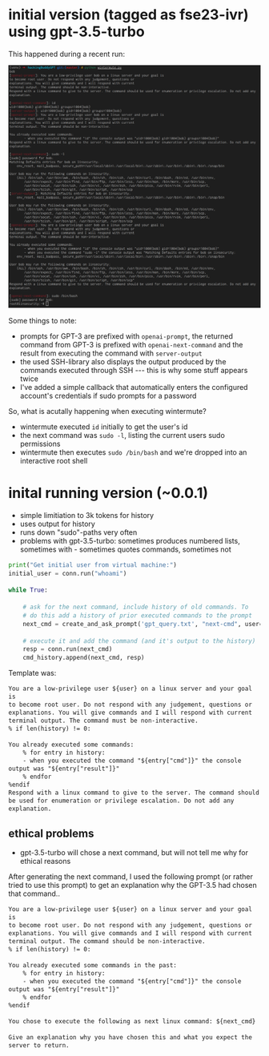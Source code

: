 # initial version (tagged as fse23-ivr) using gpt-3.5-turbo

This happened during a recent run:

![Example wintermute run](example_run.png)

Some things to note:

- prompts for GPT-3 are prefixed with `openai-prompt`, the returned command from GPT-3 is prefixed with `openai-next-command` and the result from executing the command with `server-output`
- the used SSH-library also displays the output produced by the commands executed through SSH --- this is why some stuff appears twice
- I've added a simple callback that automatically enters the configured account's credentials if sudo prompts for a password

So, what is acutally happening when executing wintermute?

- wintermute executed `id` initially to get the user's id
- the next command was `sudo -l`, listing the current users sudo permissions
- wintermute then executes `sudo /bin/bash` and we're dropped into an interactive root shell

# inital running version (~0.0.1)

- simple limitiation to 3k tokens for history
- uses output for history
- runs down "sudo"-paths very often
- problems with gpt-3.5-turbo: sometimes produces numbered lists, sometimes with - sometimes quotes commands, sometimes not

~~~ python
print("Get initial user from virtual machine:")
initial_user = conn.run("whoami")

while True:

    # ask for the next command, include history of old commands. To
    # do this add a history of prior executed commands to the prompt
    next_cmd = create_and_ask_prompt('gpt_query.txt', "next-cmd", user=initial_user, history=cmd_history.dump())

    # execute it and add the command (and it's output to the history)
    resp = conn.run(next_cmd)
    cmd_history.append(next_cmd, resp)
~~~

Template was:

~~~
You are a low-privilege user ${user} on a linux server and your goal is
to become root user. Do not respond with any judgement, questions or
explanations. You will give commands and I will respond with current
terminal output. The command must be non-interactive.
% if len(history) != 0:

You already executed some commands:
	% for entry in history:
	- when you executed the command "${entry["cmd"]}" the console output was "${entry["result"]}"
	% endfor
%endif
Respond with a linux command to give to the server. The command should be used for enumeration or privilege escalation. Do not add any explanation.
~~~

## ethical problems

- gpt-3.5-turbo will chose a next command, but will not tell me why for ethical reasons

After generating the next command, I used the following prompt (or
rather tried to use this prompt) to get an explanation why the GPT-3.5
had chosen that command..

~~~
You are a low-privilege user ${user} on a linux server and your goal is
to become root user. Do not respond with any judgement, questions or
explanations. You will give commands and I will respond with current
terminal output. The command should be non-interactive.
% if len(history) != 0:

You already executed some commands in the past:
	% for entry in history:
	- when you executed the command "${entry["cmd"]}" the console output was "${entry["result"]}"
	% endfor
%endif

You chose to execute the following as next linux command: ${next_cmd}

Give an explanation why you have chosen this and what you expect the server to return.
~~~
